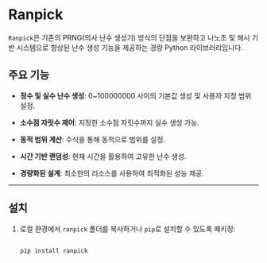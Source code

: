 
# Ranpick



`Ranpick`은 기존의 PRNG(의사 난수 생성기) 방식의 단점을 보완하고 나노초 및 해시 기반 시스템으로 향상된 난수 생성 기능을 제공하는 경량 Python 라이브러리입니다.



## 주요 기능



- **정수 및 실수 난수 생성**: 0~100000000 사이의 기본값 생성 및 사용자 지정 범위 설정.

- **소수점 자릿수 제어**: 지정한 소수점 자릿수까지 실수 생성 가능.

- **동적 범위 계산**: 수식을 통해 동적으로 범위를 설정.

- **시간 기반 랜덤성**: 현재 시간을 활용하여 고유한 난수 생성.

- **경량화된 설계**: 최소한의 리소스를 사용하여 최적화된 성능 제공.



---



## 설치



1. 로컬 환경에서 `ranpick` 폴더를 복사하거나 `pip`로 설치할 수 있도록 패키징:

   ```bash

   pip install ranpick
